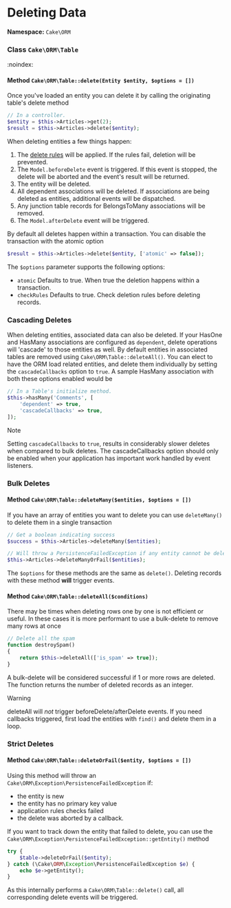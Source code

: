 # Deleting Data

**Namespace:** `Cake\ORM`

### Class `Cake\ORM\Table`

:noindex:

#### Method `Cake\ORM\Table::delete(Entity $entity, $options = [])`

Once you've loaded an entity you can delete it by calling the originating
table's delete method

```php
// In a controller.
$entity = $this->Articles->get(2);
$result = $this->Articles->delete($entity);

```

When deleting entities a few things happen:

1. The [delete rules](validation.md#application-rules) will be applied. If the rules
fail, deletion will be prevented.
2. The `Model.beforeDelete` event is triggered. If this event is stopped, the
delete will be aborted and the event's result will be returned.
3. The entity will be deleted.
4. All dependent associations will be deleted. If associations are being deleted
as entities, additional events will be dispatched.
5. Any junction table records for BelongsToMany associations will be removed.
6. The `Model.afterDelete` event will be triggered.

By default all deletes happen within a transaction. You can disable the
transaction with the atomic option

```php
$result = $this->Articles->delete($entity, ['atomic' => false]);

```

The `$options` parameter supports the following options:

- `atomic` Defaults to true. When true the deletion happens within
  a transaction.
- `checkRules` Defaults to true. Check deletion rules before deleting
  records.

### Cascading Deletes

When deleting entities, associated data can also be deleted. If your HasOne and
HasMany associations are configured as `dependent`, delete operations will
'cascade' to those entities as well. By default entities in associated tables
are removed using `Cake\ORM\Table::deleteAll()`. You can elect to
have the ORM load related entities, and delete them individually by setting the
`cascadeCallbacks` option to `true`. A sample HasMany association with both
these options enabled would be

```php
// In a Table's initialize method.
$this->hasMany('Comments', [
    'dependent' => true,
    'cascadeCallbacks' => true,
]);

```

> [!NOTE]
> Setting `cascadeCallbacks` to `true`, results in considerably slower deletes
> when compared to bulk deletes. The cascadeCallbacks option should only be
> enabled when your application has important work handled by event listeners.
>

### Bulk Deletes

#### Method `Cake\ORM\Table::deleteMany($entities, $options = [])`

If you have an array of entities you want to delete you can use `deleteMany()`
to delete them in a single transaction

```php
// Get a boolean indicating success
$success = $this->Articles->deleteMany($entities);

// Will throw a PersistenceFailedException if any entity cannot be deleted.
$this->Articles->deleteManyOrFail($entities);

```

The `$options` for these methods are the same as `delete()`. Deleting
records with these method **will** trigger events.

#### Method `Cake\ORM\Table::deleteAll($conditions)`

There may be times when deleting rows one by one is not efficient or useful.
In these cases it is more performant to use a bulk-delete to remove many rows at
once

```php
// Delete all the spam
function destroySpam()
{
    return $this->deleteAll(['is_spam' => true]);
}

```

A bulk-delete will be considered successful if 1 or more rows are deleted. The
function returns the number of deleted records as an integer.

> [!WARNING]
> deleteAll will *not* trigger beforeDelete/afterDelete events.
> If you need callbacks triggered, first load the entities with `find()`
> and delete them in a loop.
>

### Strict Deletes

#### Method `Cake\ORM\Table::deleteOrFail($entity, $options = [])`

Using this method will throw an
`Cake\ORM\Exception\PersistenceFailedException` if:

- the entity is new
- the entity has no primary key value
- application rules checks failed
- the delete was aborted by a callback.

If you want to track down the entity that failed to delete, you can use the
`Cake\ORM\Exception\PersistenceFailedException::getEntity()` method

```php
try {
    $table->deleteOrFail($entity);
} catch (\Cake\ORM\Exception\PersistenceFailedException $e) {
    echo $e->getEntity();
}

```

As this internally performs a `Cake\ORM\Table::delete()` call, all
corresponding delete events will be triggered.
